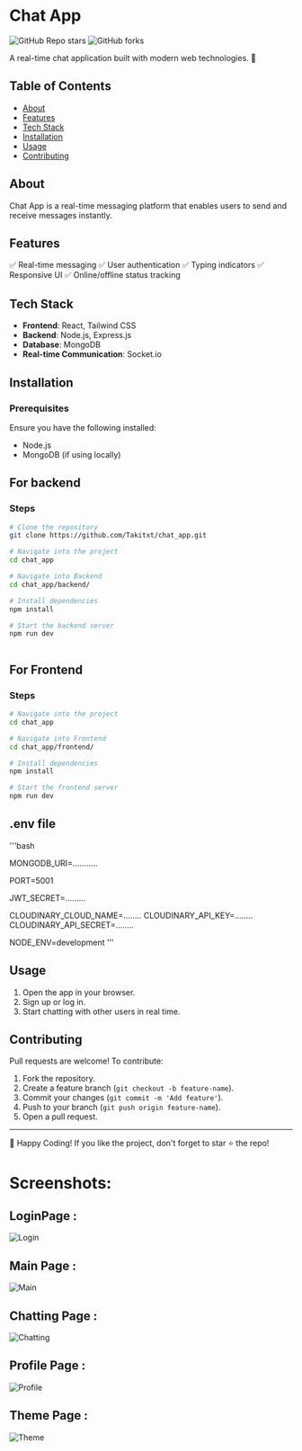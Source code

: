 # Chat App

![GitHub Repo stars](https://img.shields.io/github/stars/Takitxt/chat_app?style=social)
![GitHub forks](https://img.shields.io/github/forks/Takitxt/chat_app?style=social)


A real-time chat application built with modern web technologies. 🚀

## Table of Contents
- [About](#about)
- [Features](#features)
- [Tech Stack](#tech-stack)
- [Installation](#installation)
- [Usage](#usage)
- [Contributing](#contributing)


## About
Chat App is a real-time messaging platform that enables users to send and receive messages instantly.

## Features
✅ Real-time messaging
✅ User authentication
✅ Typing indicators
✅ Responsive UI
✅ Online/offline status tracking

## Tech Stack
- **Frontend**: React, Tailwind CSS
- **Backend**: Node.js, Express.js
- **Database**: MongoDB
- **Real-time Communication**: Socket.io

## Installation

### Prerequisites
Ensure you have the following installed:
- Node.js
- MongoDB (if using locally)
  
## For backend

### Steps
```bash
# Clone the repository
git clone https://github.com/Takitxt/chat_app.git

# Navigate into the project
cd chat_app

# Navigate into Backend
cd chat_app/backend/

# Install dependencies
npm install

# Start the backend server
npm run dev



```
## For Frontend
### Steps
```bash
# Navigate into the project
cd chat_app

# Navigate into Frontend
cd chat_app/frontend/

# Install dependencies
npm install

# Start the frontend server
npm run dev

```
## .env file
'''bash 

MONGODB_URI=...........

PORT=5001

JWT_SECRET=.........

CLOUDINARY_CLOUD_NAME=........
CLOUDINARY_API_KEY=........
CLOUDINARY_API_SECRET=........

NODE_ENV=development
'''

## Usage
1. Open the app in your browser.
2. Sign up or log in.
3. Start chatting with other users in real time.

## Contributing
Pull requests are welcome! To contribute:
1. Fork the repository.
2. Create a feature branch (`git checkout -b feature-name`).
3. Commit your changes (`git commit -m 'Add feature'`).
4. Push to your branch (`git push origin feature-name`).
5. Open a pull request.



---
🚀 Happy Coding! If you like the project, don't forget to star ⭐ the repo!

# Screenshots: 

## LoginPage : 
![Login](https://github.com/user-attachments/assets/42caba28-3f56-40f3-93c6-d8231b0f1fbd
)

## Main Page : 
![Main](https://github.com/user-attachments/assets/e353726a-4873-4be7-aa3c-dbd386ede1de
)

## Chatting Page :
![Chatting](https://github.com/user-attachments/assets/1c42d96e-87f1-4525-9b77-00c122771679
)

## Profile Page :
![Profile](https://github.com/user-attachments/assets/fad5f5f4-05f3-4262-bcf2-509ba7bf96c5
)

## Theme Page : 
![Theme](https://github.com/user-attachments/assets/c75d4134-5837-402f-b04f-fc71320dd250
)










